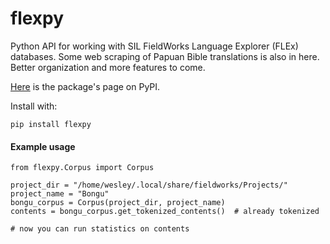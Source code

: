 # flexpy

Python API for working with SIL FieldWorks Language Explorer (FLEx) databases. Some web scraping of Papuan Bible translations is also in here. Better organization and more features to come.

[Here](https://pypi.org/project/flexpy/) is the package's page on PyPI.

Install with:

    pip install flexpy

#### Example usage
    from flexpy.Corpus import Corpus
    
    project_dir = "/home/wesley/.local/share/fieldworks/Projects/"
    project_name = "Bongu"
    bongu_corpus = Corpus(project_dir, project_name)
    contents = bongu_corpus.get_tokenized_contents()  # already tokenized
    
    # now you can run statistics on contents

